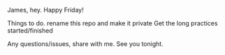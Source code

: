 James, hey. Happy Friday!

Things to do. rename this repo and make it private
Get the long practices started/finished

Any questions/issues, share with me. See you tonight.
